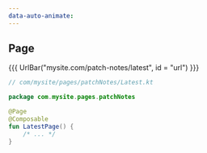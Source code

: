 ```yaml
---
data-auto-animate:
---
```


## <span data-id="title">Page</span>

{{{ UrlBar("mysite.com/patch-notes/latest", id = "url") }}}

```kotlin 1,3 [code]
// com/mysite/pages/patchNotes/Latest.kt

package com.mysite.pages.patchNotes

@Page
@Composable
fun LatestPage() {
    /* ... */
}
```
